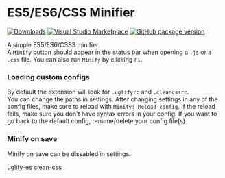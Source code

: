 # ES5/ES6/CSS Minifier

[![Downloads](https://img.shields.io/vscode-marketplace/d/olback.es6-css-minify.svg?label=Downloads)](https://marketplace.visualstudio.com/items?itemName=olback.es6-css-minify)
[![Visual Studio Marketplace](https://img.shields.io/vscode-marketplace/v/olback.es6-css-minify.svg?label=VS%20Code%20Marketplace)](https://marketplace.visualstudio.com/items?itemName=olback.es6-css-minify)
[![GitHub package version](https://img.shields.io/github/package-json/v/olback/es6-css-minify.svg?logo=github&label=Github)](https://github.com/olback/es6-css-minify)

A simple ES5/ES6/CSS3 minifier.  
A `Minify` button should appear in the status bar when opening a `.js` or a `.css` file. You can also run `Minify` by clicking `F1`.

### Loading custom configs
By default the extension will look for `.uglifyrc` and `.cleancssrc`.  
You can change the paths in settings. After changing settings in any of the config files, make sure to reload with `Minify: Reload config`. If the reload fails, make sure you don't have syntax errors in your config. If you want to go back to the default config, rename/delete your config file(s).

### Minify on save
Minify on save can be dissabled in settings.  
  

[uglify-es](https://www.npmjs.com/package/uglify-es) [clean-css](https://www.npmjs.com/package/clean-css)
